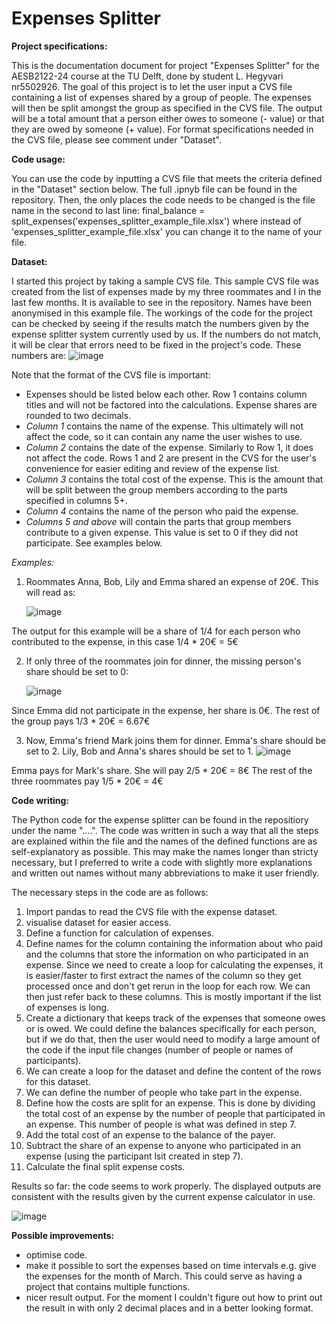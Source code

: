 # Expenses Splitter

**Project specifications:**

This is the documentation document for project "Expenses Splitter" for the AESB2122-24 course at the TU Delft, done by student L. Hegyvari nr5502926. The goal of this project is to let the user input a CVS file containing a list of expenses shared by a group of people. The expenses will then be split amongst the group as specified in the CVS file. The output will be a total amount that a person either owes to someone (- value) or that they are owed by someone (+ value). For format specifications needed in the CVS file, please see comment under "Dataset". 

**Code usage:**

You can use the code by inputting a CVS file that meets the criteria defined in the "Dataset" section below. The full .ipnyb file can be found in the repository. Then, the only places the code needs to be changed is the file name in the second to last line:
final_balance = split_expenses('expenses_splitter_example_file.xlsx') where instead of 'expenses_splitter_example_file.xlsx' you can change it to the name of your file.

**Dataset:**

I started this project by taking a sample CVS file. This sample CVS file was created from the list of expenses made by my three roommates and I in the last few months. It is available to see in the repository. Names have been anonymised in this example file. The workings of the code for the project can be checked by seeing if the results match the numbers given by the expense splitter system currently used by us. If the numbers do not match, it will be clear that errors need to be fixed in the project's code. These numbers are:
![image](https://github.com/user-attachments/assets/f8e16a83-84de-4261-a448-712b582e0493)

Note that the format of the CVS file is important:
- Expenses should be listed below each other. Row 1 contains column titles and will not be factored into the calculations. Expense shares are rounded to two decimals.
- _Column 1_ contains the name of the expense. This ultimately will not affect the code, so it can contain any name the user wishes to use.
- _Column 2_ contains the date of the expense. Similarly to Row 1, it does not affect the code. Rows 1 and 2 are present in the CVS for the user's convenience for easier editing and review of the expense list.
- _Column 3_ contains the total cost of the expense. This is the amount that will be split between the group members according to the parts specified in columns 5+.
- _Column 4_ contains the name of the person who paid the expense.
- _Columns 5 and above_ will contain the parts that group members contribute to a given expense. This value is set to 0 if they did not participate. See examples below.

_Examples:_

1. Roommates Anna, Bob, Lily and Emma shared an expense of 20€. This will read as:

   ![image](https://github.com/user-attachments/assets/ac93664d-1b25-4394-bc21-46f6844b3b07)


The output for this example will be a share of 1/4 for each person who contributed to the expense, in this case 1/4 * 20€ = 5€ 

2. If only three of the roommates join for dinner, the missing person's share should be set to 0:
 
   ![image](https://github.com/user-attachments/assets/f2313a16-4cb9-4ff4-b2c1-7edae904276a)

Since Emma did not participate in the expense, her share is 0€. The rest of the group pays 1/3 * 20€ = 6.67€

3. Now, Emma's friend Mark joins them for dinner. Emma's share should be set to 2. Lily, Bob and Anna's shares should be set to 1.
 ![image](https://github.com/user-attachments/assets/bd96b529-d3a7-40a6-9423-47b758f1e34b)

Emma pays for Mark's share. She will pay 2/5 * 20€ = 8€ The rest of the three roommates pay 1/5 * 20€ = 4€

**Code writing:**

The Python code for the expense splitter can be found in the repositiory under the name "....". The code was written in such a way that all the steps are explained within the file and the names of the defined functions are as self-explanatory as possible. This may make the names longer than stricty necessary, but I preferred to write a code with slightly more explanations and written out names without many abbreviations to make it user friendly.

The necessary steps in the code are as follows:
1. Import pandas to read the CVS file with the expense dataset.
2. visualise dataset for easier access.
3. Define a function for calculation of expenses.
4. Define names for the column containing the information about who paid and the columns that store the information on who participated in an expense. Since we need to create a loop for calculating the expenses, it is easier/faster to first extract the names of the column so they get processed once and don't get rerun in the loop for each row. We can then just refer back to these columns. This is mostly important if the list of expenses is long.
5. Create a dictionary that keeps track of the expenses that someone owes or is owed. We could define the balances specifically for each person, but if we do that, then the user would need to modify a large amount of the code if the input file changes (number of people or names of participants).
6. We can create a loop for the dataset and define the content of the rows for this dataset.
7. We can define the number of people who take part in the expense.
8. Define how the costs are split for an expense. This is done by dividing the total cost of an expense by the number of people that participated in an expense. This number of people is what was defined in step 7.
9. Add the total cost of an expense to the balance of the payer.
10. Subtract the share of an expense to anyone who participated in an expense (using the participant lsit created in step 7).
11. Calculate the final split expense costs.

Results so far: the code seems to work properly. The displayed outputs are consistent with the results given by the current expense calculator in use. 

![image](https://github.com/user-attachments/assets/bee85517-2d52-4233-a5dd-ff91fb61d02a)

**Possible improvements:**
- optimise code. 
- make it possible to sort the expenses based on time intervals e.g. give the expenses for the month of March. This could serve as having a project that contains multiple functions.
- nicer result output. For the moment I couldn't figure out how to print out the result in with only 2 decimal places and in a better looking format.
